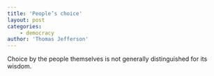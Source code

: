 ```yaml
---
title: 'People’s choice'
layout: post
categories:
    - democracy
author: 'Thomas Jefferson'
---
```


Choice by the people themselves is not generally distinguished for its wisdom.